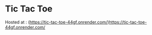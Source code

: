 # Tic Tac Toe

Hosted at : (https://tic-tac-toe-44gf.onrender.com/)https://tic-tac-toe-44gf.onrender.com/
